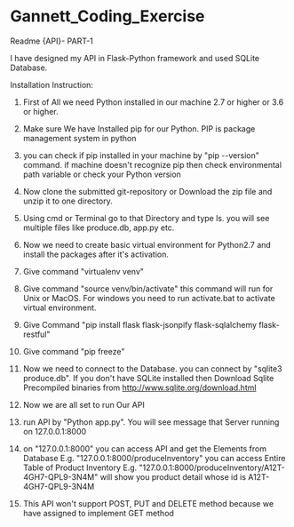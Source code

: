 # Gannett_Coding_Exercise
Readme {API}- PART-1

I have designed my API in Flask-Python framework and used SQLite Database.

Installation Instruction:

1. First of All we need Python installed in our machine 2.7 or higher or 3.6 or higher.

2. Make sure We have Installed pip for our Python. PIP is package management system in python

3. you can check if pip installed in your machine by "pip --version" command. if machine doesn't recognize pip then check environmental path variable or check your Python version

4. Now clone the submitted git-repository or Download the zip file and unzip it to one directory.

5. Using cmd or Terminal go to that Directory and type ls. you will see multiple files like produce.db, app.py etc.

6. Now we need to create basic virtual environment for Python2.7 and install the packages after it's activation.

7. Give command "virtualenv venv"

8. Give command "source venv/bin/activate" this command will run for Unix or MacOS. For windows you need to run activate.bat to activate virtual environment.

9. Give Command "pip install flask flask-jsonpify flask-sqlalchemy flask-restful"

10. Give command "pip freeze"

11. Now we need to connect to the Database. you can connect by "sqlite3 produce.db". If you don't have SQLite installed then Download Sqlite Precompiled binaries from http://www.sqlite.org/download.html

12. Now we are all set to run Our API

13. run API by "Python app.py". You will see message that Server running on 127.0.0.1:8000

14. on "127.0.0.1:8000" you can access API and get the Elements from Database
	E.g. "127.0.0.1:8000/produceInventory" you can access Entire Table of Product Inventory
	E.g. "127.0.0.1:8000/produceInventory/A12T-4GH7-QPL9-3N4M" will show you product detail whose id is A12T-4GH7-QPL9-3N4M
	
15. This API won't support POST, PUT and DELETE method because we have assigned to implement GET method
